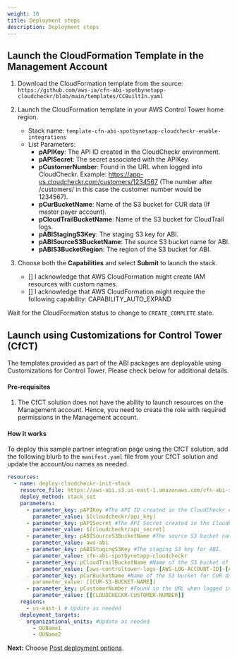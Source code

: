 ```yaml
---
weight: 10
title: Deployment steps
description: Deployment steps
---
```


## Launch the CloudFormation Template in the Management Account

1. Download the CloudFormation template from the source: `https://github.com/aws-ia/cfn-abi-spotbynetapp-cloudcheckr/blob/main/templates/CCBuiltIn.yaml`
2. Launch the CloudFormation template in your AWS Control Tower home region.
    * Stack name: `template-cfn-abi-spotbynetapp-cloudcheckr-enable-integrations`
    * List Parameters:
        * **pAPIKey**: The API ID created in the CloudCheckr environment.
        * **pAPISecret**: The secret associated with the APIKey.
        * **pCustomerNumber**: Found in the URL when logged into CloudCheckr. Example: https://app-us.cloudcheckr.com/customers/1234567 (The number after /customers/  in this case the customer number would be 1234567).
        * **pCurBucketName**: Name of the S3 bucket for CUR data (If master payer account).
        * **pCloudTrailBucketName**: Name of the S3 bucket for CloudTrail logs.
        * **pABIStagingS3Key**: The staging S3 key for ABI.
        * **pABISourceS3BucketName**: The source S3 bucket name for ABI.
        * **pABIS3BucketRegion**: The region of the S3 bucket for ABI.
   
3. Choose both the **Capabilities** and select **Submit** to launch the stack.
   - [] I acknowledge that AWS CloudFormation might create IAM resources with custom names.
   - [] I acknowledge that AWS CloudFormation might require the following capability: CAPABILITY_AUTO_EXPAND   

Wait for the CloudFormation status to change to `CREATE_COMPLETE` state.

## Launch using Customizations for Control Tower (CfCT)

The templates provided as part of the ABI packages are deployable using Customizations for Control Tower. Please check below for additional details.

#### Pre-requisites

1. The CfCT solution does not have the ability to launch resources on the Management account. Hence, you need to create the role with required permissions in the Management account.

#### How it works

To deploy this sample partner integration page using the CfCT solution, add the following blurb to the `manifest.yaml` file from your CfCT solution and update the account/ou names as needed.

```yaml
resources:
  - name: deploy-cloudcheckr-init-stack
    resource_file: https://aws-abi.s3.us-east-1.amazonaws.com/cfn-abi-spotbynetapp-cloudcheckr/templates/CCBuiltIn.yaml
    deploy_method: stack_set
    parameters:
      - parameter_key: pAPIKey #The API ID created in the CloudCheckr environment.
        parameter_value: $[cloudcheckr/api_key] 
      - parameter_key: pAPISecret #The API Secret created in the CloudCheckr environment.
        parameter_value: $[cloudcheckr/api_secret]
      - parameter_key: pABISourceS3BucketName #The source S3 bucket name for ABI.
        parameter_value: aws-abi
      - parameter_key: pABIStagingS3Key #The staging S3 key for ABI.
        parameter_value: cfn-abi-spotbynetapp-cloudcheckr
      - parameter_key: pCloudTrailBucketName #Name of the S3 bucket of the organizational CloudTrail.
        parameter_value: [aws-controltower-logs-[AWS-LOG-ACCOUNT-ID]-[AWS-CONTROL-TOWER-HOME-REGION]
      - parameter_key: pCurBucketName #Name of the S3 bucket for CUR data (If master payer account).
        parameter_value: [[CUR-S3-BUCKET-NAME]]
      - parameter_key: pCustomerNumber #Found in the URL when logged into CloudCheckr. Example: https://app-us.cloudcheckr.com/customers/1234567 (The number after /customers/  in this case the customer number would be 1234567).
        parameter_value: [[CLOUDCHECKR-CUSTOMER-NUMBER]]
    regions:
      - us-east-1 # Update as needed
    deployment_targets:
      organizational_units: #Update as needed
        - OUName1
        - OUName2
```

**Next:** Choose [Post deployment options](/post-deployment-steps/index.html).

